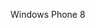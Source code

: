 <Token xmlns:xlink="http://www.w3.org/1999/xlink">Windows Phone 8</Token>

<!--HONumber=May16_HO2-->


